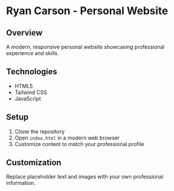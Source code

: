 # Ryan Carson - Personal Website

## Overview
A modern, responsive personal website showcasing professional experience and skills.

## Technologies
- HTML5
- Tailwind CSS
- JavaScript

## Setup
1. Clone the repository
2. Open `index.html` in a modern web browser
3. Customize content to match your professional profile

## Customization
Replace placeholder text and images with your own professional information.
